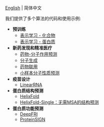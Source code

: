 [English](README.md) | 简体中文

我们提供了多个算法的代码和使用示例:
* **预训练**
  - [表示学习 - 化合物](./pretrained_compound)
  - [表示学习 - 蛋白质](./pretrained_protein)
* **新药发现和精准医疗**
  - [药物-分子作用预测](./drug_target_interaction)
  - [分子生成](./molecular_generation)
  - [药物联用](./drug_drug_synergy)
  - [小样本分子性质预测](./fewshot_molecular_property)
* **疫苗设计**
  - [LinearRNA](../c/pahelix/toolkit/linear_rna)
* **蛋白质结构预测**
  - [HelixFold](./protein_folding/helixfold)
  - [HelixFold-Single：无需MSA的结构预测](./protein_folding/helixfold-single)
* **蛋白质功能预测**
  - [DeepFRI](./protein_function_prediction/DeepFRI/)
  - [ProteinSIGN](./protein_function_prediction/ProteinSIGN/)
